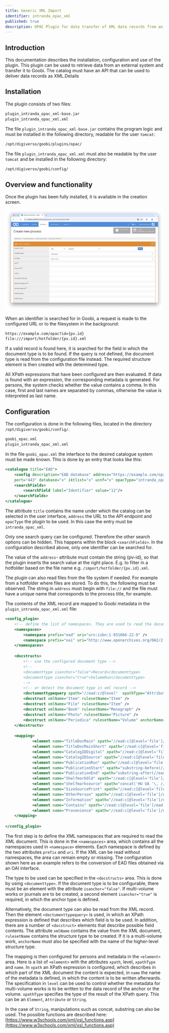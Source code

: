 ```yaml
---
title: Generic XML Import
identifier: intranda_opac_xml
published: true
description: OPAC Plugin for data transfer of XML data records from an OPAC
---
```

## Introduction
This documentation describes the installation, configuration and use of the plugin. This plugin can be used to retrieve data from an external system and transfer it to Goobi. The catalog must have an API that can be used to deliver data records as XML.Details


## Installation
The plugin consists of two files:

```bash
plugin_intranda_opac_xml-base.jar
plugin_intranda_opac_xml.xml
```

The file `plugin_intranda_opac_xml-base.jar` contains the program logic and must be installed in the following directory, readable for the user `tomcat`:

```bash
/opt/digiverso/goobi/plugins/opac/
```

The file `plugin_intranda_opac_xml.xml` must also be readable by the user `tomcat` and be installed in the following directory:

```bash
/opt/digiverso/goobi/config/
```


## Overview and functionality
Once the plugin has been fully installed, it is available in the creation screen.

![Creation screen with selection of the plugin](screen1_en.png)

When an identifier is searched for in Goobi, a request is made to the configured URL or to the filesystem in the background:

```bash
https://example.com/opac?id={pv.id}
file:///import/hotfolder/{pv.id}.xml
```

If a valid record is found here, it is searched for the field in which the document type is to be found. If the query is not defined, the document type is read from the configuration file instead. The required structure element is then created with the determined type.

All XPath expressions that have been configured are then evaluated. If data is found with an expression, the corresponding metadata is generated. For persons, the system checks whether the value contains a comma. In this case, first and last names are separated by commas, otherwise the value is interpreted as last name.


## Configuration
The configuration is done in the following files, located in the directory `/opt/digiverso/goobi/config/`.

```bash
goobi_opac.xml
plugin_intranda_opac_xml.xml
```

In the file `goobi_opac.xml` the interface to the desired catalogue system must be made known. This is done by an entry that looks like this:

```xml
<catalogue title="EAD">
    <config description="EAD database" address="https://example.com/opac?id={pv.id}"
    port="443" database="x" iktlist="x" ucnf="x" opacType="intranda_opac_xml" />
    <searchFields>
        <searchField label="Identifier" value="12"/>
    </searchFields>
</catalogue>
```

The attribute `title` contains the name under which the catalog can be selected in the user interface, `address` the URL to the API endpoint and `opacType` the plugin to be used. In this case the entry must be `intranda_opac_xml`.

Only one search query can be configured. Therefore the other search options can be hidden. This happens within the block `<searchFields>`. In the configuration described above, only one identifier can be searched for.

The value of the `address`- attribute must contain the string {pv-id}, so that the plugin inserts the search value at the right place. E.g. to filter in a hotfolder based on the file name e.g. `/import/hotfolder/{pv.id}.xml`.

The plugin can also read files from the file system if needed. For example from a hotfolder where files are stored. To do this, the following must be observed. The string in `address` must begin with `file://` and the file must have a unique name that corresponds to the process title, for example.

The contents of the XML record are mapped to Goobi metadata in the `plugin_intranda_opac_xml.xml` file:

```xml
<config_plugin>
    <!-- define the list of namespaces. They are used to read the document and run xpath queries -->
    <namespaces>
        <namespace prefix="ead" uri="urn:isbn:1-931666-22-9" />
        <namespace prefix="oai" uri="http://www.openarchives.org/OAI/2.0/" />
    </namespaces>

    <docstructs>
        <!-- use the configured document type -->
        <!--
        <documenttype isanchor="false">Record</documenttype>
        <documenttype isanchor="true">VolumeRun</documenttype>
        -->
        <!-- or detect the document type in xml record -->
        <doctumenttypequery xpath="//ead:c/@level"  xpathType="Attribute" />
        <docstruct xmlName="Item" rulesetName="Item" />
        <docstruct xmlName="File" rulesetName="Item" />
        <docstruct xmlName="Book" rulesetName="Monograph" />
        <docstruct xmlName="Photo" rulesetName="Picture" />
        <docstruct xmlName="Periodica" rulesetName="Volume" anchorName="Periodical"/>
    </docstructs>

    <mapping>
            <element name="TitleDocMain" xpath="//ead:c[@level='file']/ead:did/ead:unittitle" level="topstruct" xpathType="Element"/>
            <element name="TitleDocMainShort" xpath="//ead:c[@level='file']/ead:did/ead:unittitle" level="topstruct" xpathType="Element"/>
            <element name="CatalogIDDigital" xpath="//ead:c[@level='file']/@id" level="topstruct" xpathType="Attribute"/>
            <element name="CatalogIDSource" xpath="//ead:c[@level='file']/@id" level="topstruct" xpathType="Attribute"/>
            <element name="PublicationRun" xpath="//ead:c[@level='file']/ead:did/ead:unitdate" level="topstruct" xpathType="Element"/>
            <element name="PublicationStart" xpath="substring-before(//ead:c[@level='file']/ead:did/ead:unitdate/@normal\, '/')" level="topstruct" xpathType="String"/>
            <element name="PublicationEnd" xpath="substring-after(//ead:c[@level='file']/ead:did/ead:unitdate/@normal\, '/')" level="topstruct" xpathType="String"/>
            <element name="ShelfmarkOld" xpath="//ead:c[@level='file']/ead:did/ead:unitid[@type='Altsignatur']" level="topstruct" xpathType="Element"/>
            <element name="shelfmarksource" xpath="concat('HU UA '\, //ead:c[@level='collection']/ead:did/ead:unitid\, ' Nr. '\, //ead:c[@level='file']/ead:did/ead:unitid)" level="topstruct" xpathType="String"/>
            <element name="SizeSourcePrint" xpath="//ead:c[@level='file']/ead:did/ead:physdesc/ead:extent" level="topstruct" xpathType="Element"/>
            <element name="OtherPerson" xpath="//ead:c[@level='file']/ead:odd/ead:p" level="topstruct" xpathType="Element"/>
            <element name="Information" xpath="//ead:c[@level='file']/ead:did/ead:abstract[@type='Enthält']" level="topstruct" xpathType="Element"/>
            <element name="Contains" xpath="//ead:c[@level='file']/ead:did/ead:abstract[@type='Darin']" level="topstruct" xpathType="Element"/>
            <element name="Provenience" xpath="//ead:c[@level='file']/ead:did/ead:origination" level="topstruct" xpathType="Element"/>
    </mapping>

</config_plugin>
```

The first step is to define the XML namespaces that are required to read the XML document. This is done in the `<namespaces>` area, which contains all the namespaces used in `<namespace>` elements. Each namespace is defined by the two attributes `prefix` and `uri`. If the XML can be read without namespaces, the area can remain empty or missing. The configuration shown here as an example refers to the conversion of EAD files obtained via an OAI interface.

The type to be used can be specified in the `<docstructs>` area. This is done by using `<documenttype>`. If the document type is to be configurable, there must be an element with the attribute `isanchor="false"`. If multi-volume works or journals are to be created, a second element `isanchor="true"` is required, in which the anchor type is defined.

Alternatively, the document type can also be read from the XML record. Then the element `<doctumenttypequery>` is used, in which an XPath expression is defined that describes which field is to be used. In addition, there are a number of `<docstruct>` elements that describe possible field contents. The attribute `xmlName` contains the value from the XML document, `rulesetName` contains the structure type to be created. If it is a multi-volume work, `anchorName` must also be specified with the name of the higher-level structure type.

The mapping is then configured for persons and metadata in the `<element>` area. Here is a list of `<element>` with the attributes `xpath`, level, `xpathType` and `name`. In `xpath` an XPath expression is configured, which describes in which part of the XML document the content is expected, in `name` the name of the metadata is defined, in which the content is to be written afterwards. The specification in `level` can be used to control whether the metadata for multi-volume works is to be written to the data record of the anchor or the volume. `xpathType` specifies the type of the result of the XPath query. This can be an `Element`, `Attribute` or `String`.

In the case of `String`, manipulations such as concat, substring can also be used. The possible functions are described here:[https://www.w3schools.com/xml/xsl_functions.asp](https://www.w3schools.com/xml/xsl_functions.asp)